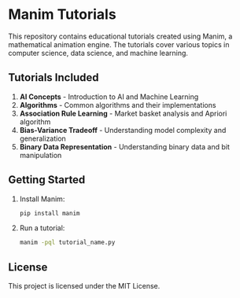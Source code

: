 # Manim Tutorials

This repository contains educational tutorials created using Manim, a mathematical animation engine. The tutorials cover various topics in computer science, data science, and machine learning.

## Tutorials Included

1. **AI Concepts** - Introduction to AI and Machine Learning
2. **Algorithms** - Common algorithms and their implementations
3. **Association Rule Learning** - Market basket analysis and Apriori algorithm
4. **Bias-Variance Tradeoff** - Understanding model complexity and generalization
5. **Binary Data Representation** - Understanding binary data and bit manipulation

## Getting Started

1. Install Manim:
   ```bash
   pip install manim
   ```

2. Run a tutorial:
   ```bash
   manim -pql tutorial_name.py
   ```

## License

This project is licensed under the MIT License.

